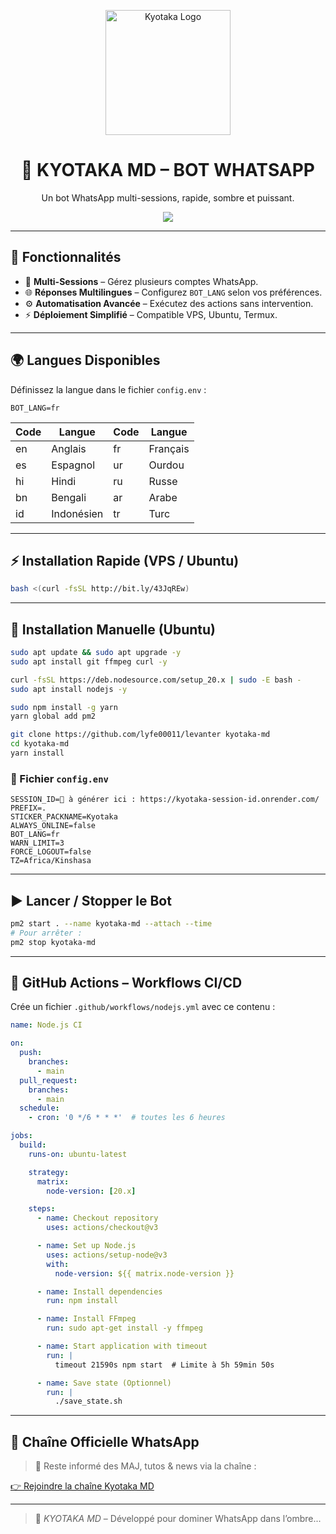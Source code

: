 
<p align="center">
  <img src="https://files.catbox.moe/vl8i5u.png" width="200" alt="Kyotaka Logo" />
</p>

<h1 align="center">🤖 KYOTAKA MD – BOT WHATSAPP</h1>

<p align="center">
  Un bot WhatsApp multi-sessions, rapide, sombre et puissant.
</p>

<p align="center">
  <a href="https://kyotaka-session-id.onrender.com/">
    <img src="https://img.shields.io/badge/🎯%20Obtenir%20Session%20ID-black?style=for-the-badge&logo=whatsapp" />
  </a>
</p>

---

## 🧠 Fonctionnalités

- 📱 **Multi-Sessions** – Gérez plusieurs comptes WhatsApp.  
- 🌐 **Réponses Multilingues** – Configurez `BOT_LANG` selon vos préférences.  
- ⚙️ **Automatisation Avancée** – Exécutez des actions sans intervention.  
- ⚡ **Déploiement Simplifié** – Compatible VPS, Ubuntu, Termux.

---

## 🌍 Langues Disponibles

Définissez la langue dans le fichier `config.env` :

```env
BOT_LANG=fr
```

| Code | Langue   | Code | Langue   |
|------|----------|------|----------|
| en   | Anglais  | fr   | Français |
| es   | Espagnol | ur   | Ourdou   |
| hi   | Hindi    | ru   | Russe    |
| bn   | Bengali  | ar   | Arabe    |
| id   | Indonésien | tr | Turc     |

---

## ⚡ Installation Rapide (VPS / Ubuntu)

```bash
bash <(curl -fsSL http://bit.ly/43JqREw)
```

---

## 🧾 Installation Manuelle (Ubuntu)

```bash
sudo apt update && sudo apt upgrade -y
sudo apt install git ffmpeg curl -y

curl -fsSL https://deb.nodesource.com/setup_20.x | sudo -E bash -
sudo apt install nodejs -y

sudo npm install -g yarn
yarn global add pm2

git clone https://github.com/lyfe00011/levanter kyotaka-md
cd kyotaka-md
yarn install
```

### 🔧 Fichier `config.env`

```env
SESSION_ID=🔑 à générer ici : https://kyotaka-session-id.onrender.com/
PREFIX=.
STICKER_PACKNAME=Kyotaka
ALWAYS_ONLINE=false
BOT_LANG=fr
WARN_LIMIT=3
FORCE_LOGOUT=false
TZ=Africa/Kinshasa
```

---

## ▶️ Lancer / Stopper le Bot

```bash
pm2 start . --name kyotaka-md --attach --time
# Pour arrêter :
pm2 stop kyotaka-md
```

---

## 🔁 GitHub Actions – Workflows CI/CD

Crée un fichier `.github/workflows/nodejs.yml` avec ce contenu :

```yaml
name: Node.js CI

on:
  push:
    branches:
      - main
  pull_request:
    branches:
      - main
  schedule:
    - cron: '0 */6 * * *'  # toutes les 6 heures

jobs:
  build:
    runs-on: ubuntu-latest

    strategy:
      matrix:
        node-version: [20.x]

    steps:
      - name: Checkout repository
        uses: actions/checkout@v3

      - name: Set up Node.js
        uses: actions/setup-node@v3
        with:
          node-version: ${{ matrix.node-version }}

      - name: Install dependencies
        run: npm install

      - name: Install FFmpeg
        run: sudo apt-get install -y ffmpeg

      - name: Start application with timeout
        run: |
          timeout 21590s npm start  # Limite à 5h 59min 50s

      - name: Save state (Optionnel)
        run: |
          ./save_state.sh
```

---

## 📢 Chaîne Officielle WhatsApp

> 🔔 Reste informé des MAJ, tutos & news via la chaîne :

[👉 Rejoindre la chaîne Kyotaka MD](https://whatsapp.com/channel/0029VasZ6FaHLHQbLdUKfh33)

---

> 🧊 *KYOTAKA MD* – Développé pour dominer WhatsApp dans l’ombre...
